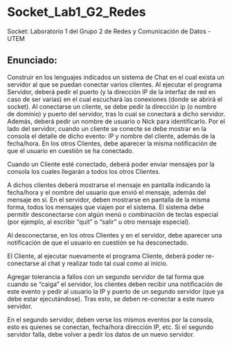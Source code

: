# Socket_Lab1_G2_Redes

Socket: Laboratorio 1 del Grupo 2 de Redes y Comunicación de Datos - UTEM

## Enunciado: 

Construir en los lenguajes indicados un sistema de Chat en el cual exista un servidor al que se puedan conectar varios clientes. 
Al ejecutar el programa Servidor, deberá pedir el puerto (y la dirección IP de la interfaz de red en caso de ser varias) en el cual escuchará las conexiones (donde se abrirá el socket). 
Al conectarse un cliente, se debe pedir la dirección ip (o nombre de dominio) y puerto del servidor, tras lo cual se conectará a dicho servidor. Además, deberá pedir un nombre de usuario o Nick para identificarlo. Por el lado del servidor, cuando un cliente se conecte se debe mostrar en la consola el detalle de dicho evento: IP y nombre del cliente, además de la fecha/hora. En los otros Clientes, debe aparecer la misma notificación de que el usuario en cuestión se ha conectado.

Cuando un Cliente esté conectado, deberá poder enviar mensajes por la consola los cuales llegarán a todos los otros Clientes. 

A dichos clientes deberá mostrarse el mensaje en pantalla indicando la fecha/hora y el nombre del usuario que envió el mensaje, además del mensaje en sí. 
En el servidor, deben mostrarse en pantalla de la misma forma, todos los mensajes que viajen por el sistema. 
El sistema debe permitir desconectarse con algún menú o combinación de teclas especial (por ejemplo, al escribir “quit” o “salir” u otro mensaje especial). 

Al desconectarse, en los otros Clientes y en el servidor, debe aparecer una notificación de que el usuario en cuestión se ha desconectado. 

El Cliente, al ejecutar nuevamente el programa Cliente, deberá poder re-conectarse al chat y realizar todo tal cual como al inicio. 

Agregar tolerancia a fallos con un segundo servidor de tal forma que cuando se “caiga” el servidor, los clientes deben recibir una notificación de este evento y pedir al usuario la IP y puerto de un segundo servidor (que ya debe estar ejecutándose). Tras esto, se deben re-conectar a este nuevo servidor. 

En el segundo servidor, deben verse los mismos eventos por la consola, esto es quienes se conectan, fecha/hora dirección IP, etc. Si el segundo servidor falla, debe volver a pedir los datos de un nuevo servidor.
